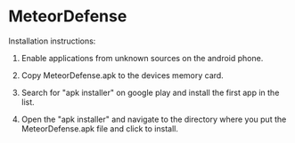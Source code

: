 MeteorDefense
=============
Installation instructions:

1. Enable applications from unknown sources on the android phone.

2. Copy MeteorDefense.apk to the devices memory card.

3. Search for "apk installer" on google play and install the first app in the list.

4. Open the "apk installer" and navigate to the directory where you put the MeteorDefense.apk file and click to install.
